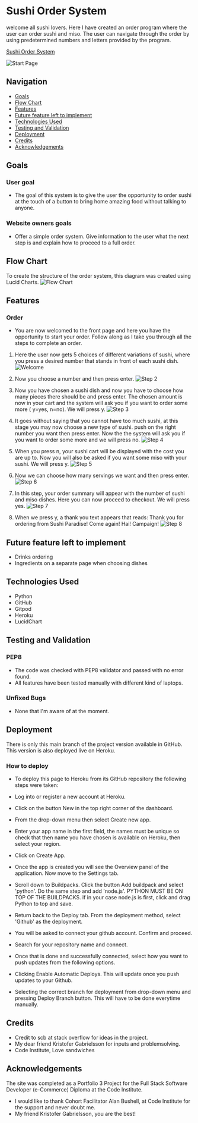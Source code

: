 # Sushi Order System

welcome all sushi lovers. Here I have created an order program where the user can order sushi and miso. The user can navigate through the order by using predetermined numbers and letters provided by the program.

[Sushi Order System](https://sushi-order-system-a713e9a7b19b.herokuapp.com/)

![Start Page](./readme.images/startup-page.png)

## Navigation
- [Goals](#goals)
- [Flow Chart](#flow-chart)
- [Features](#features)
- [Future feature left to implement](#future-feature-left-to-implement)
- [Technologies Used](#technologies-used)
- [Testing and Validation](#testing-and-validation)
- [Deployment](#deployment)
- [Credits](#credits)
- [Acknowledgements](#acknowledgements)
## Goals

### User goal
  - The goal of this system is to give the user the opportunity to order sushi at the touch of a button to bring home amazing food without talking to anyone.

### Website owners goals
  - Offer a simple order system.
  Give information to the user what the next step is and explain how to proceed to a full order.

## Flow Chart

To create the structure of the order system, this diagram was created using Lucid Charts.
![Flow Chart](./readme.images/flowchart.png)
## Features

### Order

- You are now welcomed to the front page and here you have the opportunity to start your order. 
Follow along as I take you through all the steps to complete an order.


1. Here the user now gets 5 choices of different variations of sushi, where you press a desired number that stands in front of each sushi dish.
![Welcome](./readme.images/welcome.png)

2. Now you choose a number and then press enter. 
![Step 2](./readme.images/step-2.png)

3. Now you have chosen a sushi dish and now you have to choose how many pieces there should be and press enter. The chosen amount is now in your cart and the system will ask you if you want to order some more ( y=yes, n=no). We will press y.
![Step 3](./readme.images/step-3.png)

4. It goes without saying that you cannot have too much sushi, at this stage you may now choose a new type of sushi. push on the right number you want then press enter. Now the the system will ask you if you want to order some more and we will press no.
![Step 4](./readme.images/step-4.png)

5. When you press n, your sushi cart will be displayed with the cost you are up to. Now you will also be asked if you want some miso with your sushi. We will press y.
![Step 5](./readme.images/step-5.png)

6. Now we can choose how many servings we want and then press enter.
![Step 6](./readme.images/step-6.png)

7. In this step, your order summary will appear with the number of sushi and miso dishes. Here you can now proceed to checkout. We will press yes.
![Step 7](./readme.images/step-7.png)

8. When we press y, a thank you text appears that reads: Thank you for ordering from Sushi Paradise! Come again! Hai! Campaign!
![Step 8](./readme.images/step-8.png)

## Future feature left to implement

 - Drinks ordering
 - Ingredients on a separate page when choosing dishes
 
 ## Technologies Used
 
- Python
- GitHub
- Gitpod
- Heroku
- LucidChart

## Testing and Validation

### PEP8
- The code was checked with PEP8 validator and passed with no error found.
- All features have been tested manually with different kind of laptops.

### Unfixed Bugs
- None that I'm aware of at the moment.

## Deployment

 There is only this main branch of the project version available in GitHub. This version is also deployed live on Heroku.

### How to deploy
- To deploy this page to Heroku from its GitHub repository the following steps were taken:

- Log into or register a new account at Heroku.

- Click on the button New in the top right corner of the dashboard.

- From the drop-down menu then select Create new app.

- Enter your app name in the first field, the names must be unique so check that then name you have chosen is available on Heroku, then select your region.

- Click on Create App.

- Once the app is created you will see the Overview panel of the application. Now move to the Settings tab.

- Scroll down to Buildpacks. Click the button Add buildpack and select 'python'. Do the same step and add 'node.js'. PYTHON MUST BE ON TOP OF THE BUILDPACKS. if in your case node.js is first, click and drag Python to top and save.

- Return back to the Deploy tab. From the deployment method, select 'Github' as the deployment.

- You will be asked to connect your github account. Confirm and proceed.

- Search for your repository name and connect.

- Once that is done and successfully connected, select how you want to push updates from the following options.

- Clicking Enable Automatic Deploys. This will update once you push updates to your Github.

- Selecting the correct branch for deployment from drop-down menu and pressing Deploy Branch button. This will have to be done everytime manually.

## Credits

- Credit to scb at stack overflow for ideas in the project.
- My dear friend Kristofer Gabrielsson for inputs and problemsolving.
- Code Institute, Love sandwiches 

## Acknowledgements

The site was completed as a Portfolio 3 Project for the Full Stack Software Developer (e-Commerce) Diploma at the Code Institute.
- I would like to thank Cohort Facilitator Alan Bushell, at Code Institute for the support and never doubt me.
- My friend Kristofer Gabrielsson, you are the best!
